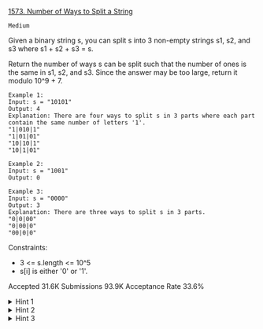 [1573. Number of Ways to Split a String](https://leetcode.com/problems/number-of-ways-to-split-a-string/)

`Medium`

Given a binary string s, you can split s into 3 non-empty strings s1, s2, and s3 where s1 + s2 + s3 = s.

Return the number of ways s can be split such that the number of ones is the same in s1, s2, and s3. Since the answer may be too large, return it modulo 10^9 + 7.

```
Example 1:
Input: s = "10101"
Output: 4
Explanation: There are four ways to split s in 3 parts where each part contain the same number of letters '1'.
"1|010|1"
"1|01|01"
"10|10|1"
"10|1|01"

Example 2:
Input: s = "1001"
Output: 0

Example 3:
Input: s = "0000"
Output: 3
Explanation: There are three ways to split s in 3 parts.
"0|0|00"
"0|00|0"
"00|0|0"
``` 

Constraints:

- 3 <= s.length <= 10^5
- s[i] is either '0' or '1'.

Accepted
31.6K
Submissions
93.9K
Acceptance Rate
33.6%

<details>
<summary>Hint 1</summary>

There is no way if the sum (number of '1's) is not divisible by the number of splits. So sum%3 should be 0.

</details>
<details>
<summary>Hint 2</summary>

Preffix s1 , and suffix s3 should have sum/3 characters '1'.

</details>
<details>
<summary>Hint 3</summary>

Follow up: Can you generalize the problem with numbers between [-10^9, 10^9] such the sum between subarrays s1, s2, s3 are the same?

</details>